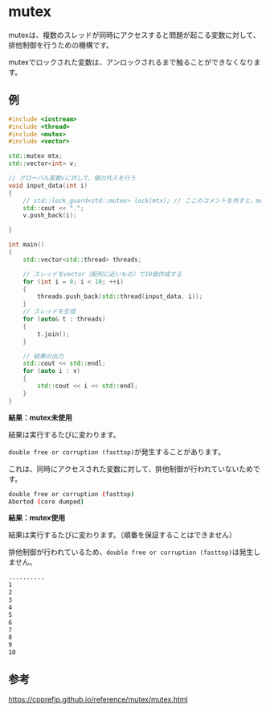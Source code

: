 # mutex

mutexは、複数のスレッドが同時にアクセスすると問題が起こる変数に対して、排他制御を行うための機構です。

mutexでロックされた変数は、アンロックされるまで触ることができなくなります。

## 例

```cpp
#include <iostream>
#include <thread>
#include <mutex>
#include <vector>

std::mutex mtx;
std::vector<int> v;

// グローバル変数vに対して、値の代入を行う
void input_data(int i)
{
    // std::lock_guard<std::mutex> lock(mtx); // ここのコメントを外すと、mutexが使用される
    std::cout << ".";
    v.push_back(i);

}

int main()
{
    std::vector<std::thread> threads;

    // スレッドをvector（配列に近いもの）で10個作成する
    for (int i = 0; i < 10; ++i)
    {
        threads.push_back(std::thread(input_data, i));
    }
    // スレッドを生成
    for (auto& t : threads)
    {
        t.join();
    }

    // 結果の出力
    std::cout << std::endl;
    for (auto i : v)
    {
        std::cout << i << std::endl;
    }
}
```

**結果：mutex未使用**

結果は実行するたびに変わります。

`double free or corruption (fasttop)`が発生することがあります。

これは、同時にアクセスされた変数に対して、排他制御が行われていないためです。

```bash
double free or corruption (fasttop)
Aborted (core dumped)
```

**結果：mutex使用**

結果は実行するたびに変わります。（順番を保証することはできません）

排他制御が行われているため、`double free or corruption (fasttop)`は発生しません。

```bash
..........
1
2
3
4
5
6
7
8
9
10
```

## 参考

https://cpprefjp.github.io/reference/mutex/mutex.html